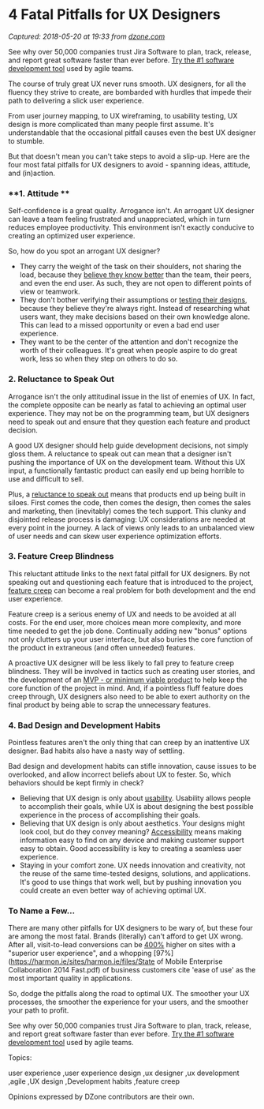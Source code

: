 # 4 Fatal Pitfalls for UX Designers

_Captured: 2018-05-20 at 19:33 from [dzone.com](https://dzone.com/articles/4-fatal-pitfalls-for-ux-designers?edition=376336&utm_source=Daily%20Digest&utm_medium=email&utm_campaign=Daily%20Digest%202018-05-20)_

See why over 50,000 companies trust Jira Software to plan, track, release, and report great software faster than ever before. [Try the #1 software development tool](https://dzone.com/go?i=281431&u=https%3A%2F%2Fwww.atlassian.com%2Fsoftware%2Fjira%3Futm_source%3Ddzone%26utm_medium%3Ddisplay%26utm_campaign%3Djira_adexp-psa-exp_global-eng_dzone-pre-post-roll-text%26utm_term%3DTry-the-number-one-software-development) used by agile teams.

The course of truly great UX never runs smooth. UX designers, for all the fluency they strive to create, are bombarded with hurdles that impede their path to delivering a slick user experience.

From user journey mapping, to UX wireframing, to usability testing, UX design is more complicated than many people first assume. It's understandable that the occasional pitfall causes even the best UX designer to stumble.

But that doesn't mean you can't take steps to avoid a slip-up. Here are the four most fatal pitfalls for UX designers to avoid - spanning ideas, attitude, and (in)action.

### **1\. Attitude **

Self-confidence is a great quality. Arrogance isn't. An arrogant UX designer can leave a team feeling frustrated and unappreciated, which in turn reduces employee productivity. This environment isn't exactly conducive to creating an optimized user experience.

So, how do you spot an arrogant UX designer?

  * They carry the weight of the task on their shoulders, not sharing the load, because they [believe they know better](https://uxplanet.org/10-things-that-make-you-a-bad-ux-designer-9b13c423dbc1) than the team, their peers, and even the end user. As such, they are not open to different points of view or teamwork.
  * They don't bother verifying their assumptions or [testing their designs](http://uxmyths.com/post/3086989914/myth-30-if-you-are-expert-you-dont-need-to-test-your-des), because they believe they're always right. Instead of researching what users want, they make decisions based on their own knowledge alone. This can lead to a missed opportunity or even a bad end user experience.
  * They want to be the center of the attention and don't recognize the worth of their colleagues. It's great when people aspire to do great work, less so when they step on others to do so.

### **2\. Reluctance to Speak Out**

Arrogance isn't the only attitudinal issue in the list of enemies of UX. In fact, the complete opposite can be nearly as fatal to achieving an optimal user experience. They may not be on the programming team, but UX designers need to speak out and ensure that they question each feature and product decision.

A good UX designer should help guide development decisions, not simply gloss them. A reluctance to speak out can mean that a designer isn't pushing the importance of UX on the development team. Without this UX input, a functionally fantastic product can easily end up being horrible to use and difficult to sell.

Plus, a [reluctance to speak out](http://www.simpleusability.com/beinspired/2017/10/nux-leeds-lee-duddell-enemies-ux-kill/) means that products end up being built in siloes. First comes the code, then comes the design, then comes the sales and marketing, then (inevitably) comes the tech support. This clunky and disjointed release process is damaging: UX considerations are needed at every point in the journey. A lack of views only leads to an unbalanced view of user needs and can skew user experience optimization efforts.

### **3\. Feature Creep Blindness**

This reluctant attitude links to the next fatal pitfall for UX designers. By not speaking out and questioning each feature that is introduced to the project, [feature creep](https://www.parkersoftware.com/blog/feature-creep-software-guilty/) can become a real problem for both development and the end user experience.

Feature creep is a serious enemy of UX and needs to be avoided at all costs. For the end user, more choices mean more complexity, and more time needed to get the job done. Continually adding new "bonus" options not only clutters up your user interface, but also buries the core function of the product in extraneous (and often unneeded) features.

A proactive UX designer will be less likely to fall prey to feature creep blindness. They will be involved in tactics such as creating user stories, and the development of an [MVP - or minimum viable product](https://www.parkersoftware.com/blog/top-3-benefits-building-mvp-need-begin-minimum-viable-product/) to help keep the core function of the project in mind. And, if a pointless fluff feature does creep through, UX designers also need to be able to exert authority on the final product by being able to scrap the unnecessary features.

### **4\. Bad Design and Development Habits**

Pointless features aren't the only thing that can creep by an inattentive UX designer. Bad habits also have a nasty way of settling.

Bad design and development habits can stifle innovation, cause issues to be overlooked, and allow incorrect beliefs about UX to fester. So, which behaviors should be kept firmly in check?

  * Believing that UX design is only about [usability](http://uxmyths.com/post/1533970267/myth-27-ux-design-is-about-usability). Usability allows people to accomplish their goals, while UX is about designing the best possible experience in the process of accomplishing their goals.
  * Believing that UX design is only about aesthetics. Your designs might look cool, but do they convey meaning? [Accessibility](https://www.whoson.com/customer-service/accessible-customer-service-business-open/) means making information easy to find on any device and making customer support easy to obtain. Good accessibility is key to creating a seamless user experience.
  * Staying in your comfort zone. UX needs innovation and creativity, not the reuse of the same time-tested designs, solutions, and applications. It's good to use things that work well, but by pushing innovation you could create an even better way of achieving optimal UX.

### **To Name a Few…**

There are many other pitfalls for UX designers to be wary of, but these four are among the most fatal. Brands (literally) can't afford to get UX wrong. After all, visit-to-lead conversions can be [400%](https://www.forrester.com/report/The+Six+Steps+For+Justifying+Better+UX/-/E-RES117708) higher on sites with a "superior user experience", and a whopping [97%](https://harmon.ie/sites/harmon.ie/files/State of Mobile Enterprise Collaboration 2014 Fast.pdf) of business customers cite 'ease of use' as the most important quality in applications.

So, dodge the pitfalls along the road to optimal UX. The smoother your UX processes, the smoother the experience for your users, and the smoother your path to profit.

See why over 50,000 companies trust Jira Software to plan, track, release, and report great software faster than ever before. [Try the #1 software development tool](https://dzone.com/go?i=281432&u=https%3A%2F%2Fwww.atlassian.com%2Fsoftware%2Fjira%3Futm_source%3Ddzone%26utm_medium%3Ddisplay%26utm_campaign%3Djira_adexp-psa-exp_global-eng_dzone-pre-post-roll-text%26utm_term%3DTry-the-number-one-software-development) used by agile teams.

Topics:

user experience ,user experience design ,ux designer ,ux development ,agile ,UX design ,Development habits ,feature creep

Opinions expressed by DZone contributors are their own.
